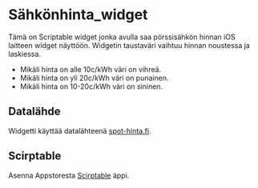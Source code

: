 # Sähkönhinta_widget

Tämä on Scriptable widget jonka avulla saa pörssisähkön hinnan iOS laitteen widget näyttöön. Widgetin taustaväri vaihtuu hinnan noustessa ja laskiessa.
- Mikäli hinta on alle 10c/kWh väri on vihreä.
- Mikäli hinta on yli 20c/kWh väri on punainen.
- Mikäli hinta on 10-20c/kWh väri on sininen.

## Datalähde

Widgetti käyttää datalähteenä [spot-hinta.fi](https://spot-hinta.fi). 

## Scirptable

Asenna Appstoresta [Scirptable](https://scriptable.app) äppi.
